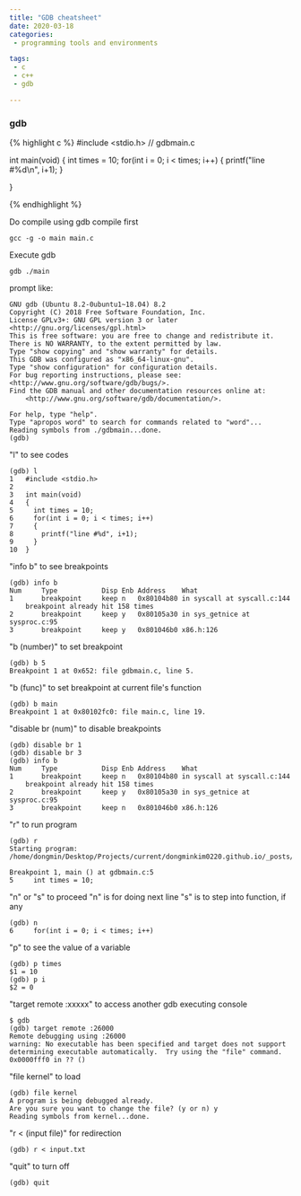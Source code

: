 ```yaml
---
title: "GDB cheatsheet"
date: 2020-03-18
categories:
 - programming tools and environments 

tags:
 - c
 - c++
 - gdb

---
```



### gdb

{% highlight c %}
#include <stdio.h>
// gdbmain.c

int main(void)
{
	int times = 10;
	for(int i = 0; i < times; i++)
	{
		printf("line #%d\n", i+1);
	} 
	
}

{% endhighlight %}


Do compile using gdb compile first
```
gcc -g -o main main.c
```

Execute gdb
```
gdb ./main
```

prompt like:
```
GNU gdb (Ubuntu 8.2-0ubuntu1~18.04) 8.2
Copyright (C) 2018 Free Software Foundation, Inc.
License GPLv3+: GNU GPL version 3 or later <http://gnu.org/licenses/gpl.html>
This is free software: you are free to change and redistribute it.
There is NO WARRANTY, to the extent permitted by law.
Type "show copying" and "show warranty" for details.
This GDB was configured as "x86_64-linux-gnu".
Type "show configuration" for configuration details.
For bug reporting instructions, please see:
<http://www.gnu.org/software/gdb/bugs/>.
Find the GDB manual and other documentation resources online at:
    <http://www.gnu.org/software/gdb/documentation/>.

For help, type "help".
Type "apropos word" to search for commands related to "word"...
Reading symbols from ./gdbmain...done.
(gdb)
```

"l" to see codes
```
(gdb) l
1	#include <stdio.h>
2	
3	int main(void)
4	{
5	  int times = 10;
6	  for(int i = 0; i < times; i++)
7	  {
8	    printf("line #%d", i+1);
9	  }
10	}

```

"info b" to see breakpoints
```
(gdb) info b
Num     Type           Disp Enb Address    What
1       breakpoint     keep n   0x80104b80 in syscall at syscall.c:144
	breakpoint already hit 158 times
2       breakpoint     keep y   0x80105a30 in sys_getnice at sysproc.c:95
3       breakpoint     keep y   0x801046b0 x86.h:126
```

"b (number)" to set breakpoint
```
(gdb) b 5
Breakpoint 1 at 0x652: file gdbmain.c, line 5.
```

"b (func)" to set breakpoint at current file's function
```
(gdb) b main
Breakpoint 1 at 0x80102fc0: file main.c, line 19.
```

"disable br (num)" to disable breakpoints
```
(gdb) disable br 1
(gdb) disable br 3
(gdb) info b
Num     Type           Disp Enb Address    What
1       breakpoint     keep n   0x80104b80 in syscall at syscall.c:144
	breakpoint already hit 158 times
2       breakpoint     keep y   0x80105a30 in sys_getnice at sysproc.c:95
3       breakpoint     keep n   0x801046b0 x86.h:126
```

"r" to run program
```
(gdb) r
Starting program: /home/dongmin/Desktop/Projects/current/dongminkim0220.github.io/_posts/2020/03/18/gdbmain 

Breakpoint 1, main () at gdbmain.c:5
5	  int times = 10;
```

"n" or "s" to proceed
"n" is for doing next line
"s" is to step into function, if any
```
(gdb) n
6	  for(int i = 0; i < times; i++)
```

"p" to see the value of a variable
```
(gdb) p times
$1 = 10
(gdb) p i
$2 = 0
```

"target remote :xxxxx" to access another gdb executing console
```
$ gdb
(gdb) target remote :26000
Remote debugging using :26000
warning: No executable has been specified and target does not support
determining executable automatically.  Try using the "file" command.
0x0000fff0 in ?? ()
```

"file kernel" to load
```
(gdb) file kernel
A program is being debugged already.
Are you sure you want to change the file? (y or n) y
Reading symbols from kernel...done.
```

"r < (input file)" for redirection
```
(gdb) r < input.txt
```


"quit" to turn off
```
(gdb) quit
```
